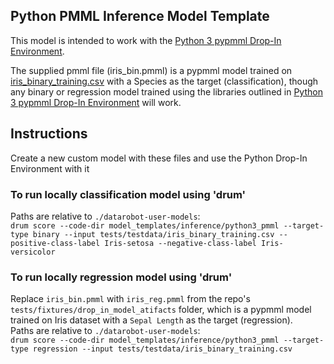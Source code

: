## Python PMML Inference Model Template

This model is intended to work with the [Python 3 pypmml Drop-In Environment](../../../public_dropin_environments/python3_pmml).

The supplied pmml file (iris_bin.pmml) is a pypmml model trained on [iris_binary_training.csv](../../../tests/testdata/iris_binary_training.csv)
with a Species as the target (classification), though any binary or regression model trained using the libraries
outlined in [Python 3 pypmml Drop-In Environment](../../../public_dropin_environments/python3_pypmml) will work.

## Instructions
Create a new custom model with these files and use the Python Drop-In Environment with it

### To run locally classification model using 'drum'
Paths are relative to `./datarobot-user-models`:  
`drum score --code-dir model_templates/inference/python3_pmml --target-type binary --input tests/testdata/iris_binary_training.csv --positive-class-label Iris-setosa --negative-class-label Iris-versicolor`

### To run locally regression model using 'drum'
Replace `iris_bin.pmml` with `iris_reg.pmml` from the repo's `tests/fixtures/drop_in_model_atifacts` folder, which is a pypmml model trained on Iris dataset with a `Sepal Length` as the target (regression).  
Paths are relative to `./datarobot-user-models`:  
`drum score --code-dir model_templates/inference/python3_pmml --target-type regression --input tests/testdata/iris_binary_training.csv`
